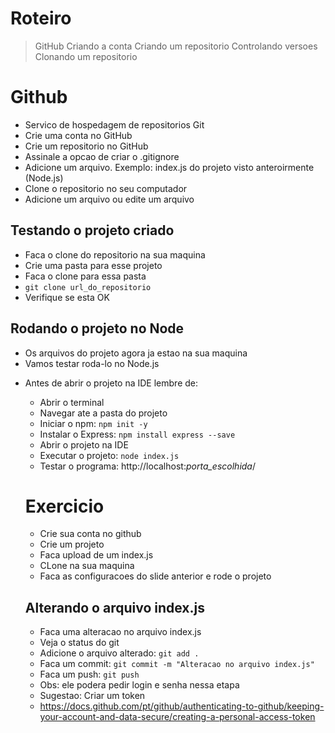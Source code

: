 # Roteiro
> GitHub
> Criando a conta
> Criando um repositorio
> Controlando versoes
> Clonando um repositorio

# Github
- Servico de hospedagem de repositorios Git
- Crie uma conta no GitHub
- Crie um repositorio no GitHub
- Assinale a opcao de criar o .gitignore
- Adicione um arquivo. Exemplo: index.js do projeto visto anteroirmente (Node.js)
- Clone o repositorio no seu computador
- Adicione um arquivo ou edite um arquivo

## Testando o projeto criado
- Faca o clone do repositorio na sua maquina
- Crie uma pasta para esse projeto
- Faca o clone para essa pasta
- `git clone url_do_repositorio`
- Verifique se esta OK

## Rodando o projeto no Node
- Os arquivos do projeto agora ja estao na sua maquina
- Vamos testar roda-lo no Node.js
* Antes de abrir o projeto na IDE lembre de:
    * Abrir o terminal
    * Navegar ate a pasta do projeto
    * Iniciar o npm: `npm init -y`
    * Instalar o Express: `npm install express --save`
    * Abrir o projeto na IDE
    * Executar o projeto: `node index.js`
    * Testar o programa: http://localhost:*porta_escolhida*/
  
  # Exercicio 
  - Crie sua conta no github
  - Crie um projeto
  - Faca upload de um index.js
  - CLone na sua maquina
  - Faca as configuracoes do slide anterior e rode o projeto
  
  ## Alterando o arquivo index.js
    - Faca uma alteracao no arquivo index.js
    - Veja o status do git
    - Adicione o arquivo alterado: `git add .`
    - Faca um commit: `git commit -m "Alteracao no arquivo index.js"`
    - Faca um push: `git push`
    - Obs: ele podera pedir login e senha nessa etapa
    - Sugestao: Criar um token
    - https://docs.github.com/pt/github/authenticating-to-github/keeping-your-account-and-data-secure/creating-a-personal-access-token